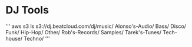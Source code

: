 DJ Tools
=============


'''
aws s3 ls s3://dj.beatcloud.com/dj/music/
                           Alonso's-Audio/
                           Bass/
                           Disco/
                           Funk/
                           Hip-Hop/
                           Other/
                           Rob's-Records/
                           Samples/
                           Tarek's-Tunes/
                           Tech-house/
                           Techno/
'''